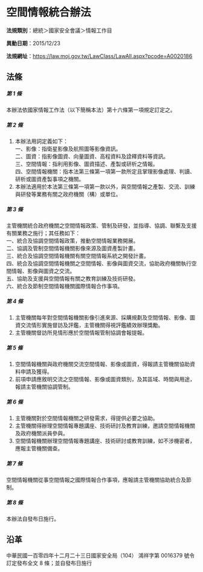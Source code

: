 # 空間情報統合辦法



**法規類別**：總統＞國家安全會議＞情報工作目

**異動日期**：2015/12/23  

**法規網址**：https://law.moj.gov.tw/LawClass/LawAll.aspx?pcode=A0020186



## 法條
##### 第 1 條
本辦法依國家情報工作法（以下簡稱本法）第十六條第一項規定訂定之。

##### 第 2 條
1. 本辦法用詞定義如下：  
一、影像：指衛星影像及航照圖等影像資訊。  
二、圖資：指影像圖資、向量圖資、高程資料及詮釋資料等資訊。  
三、空間情報：指利用影像、圖資描述、產製或研析之情報。  
四、空間情報機關：指本法第三條第一項第一款所定且掌理影像處理、判讀、研析或圖資產製事項之機關。
1. 本辦法適用於本法第三條第一項第一款以外，與空間情報之產製、交流、訓練與研發等業務有關之政府機關（構）或單位。

##### 第 3 條
主管機關統合政府機關之空間情報政策、管制及研發，並指導、協調、聯繫及支援有關業務之施行；其任務如下：  
一、統合及協調空間情報政策，推動空間情報業務開展。  
二、協調及管制空間情報機關影像來源及圖資產製計畫。  
三、統合及協調空間情報機關有關空間情報系統之開發計畫。  
四、統合及協調空間情報機關之空間情報、影像與圖資交流，協助政府機關執行空間情報、影像與圖資之交流。  
五、協助及支援與空間情報有關之教育訓練及技術研發。  
六、統合及節制空間情報機關國際情報合作事項。

##### 第 4 條
1. 主管機關每年對空間情報機關影像引進來源、採購規劃及空間情報、影像、圖資交流情形實施督訪及評鑑，主管機關得視評鑑績效辦理獎勵。
1. 主管機關督訪所見情形應於空間情報管制協調會報提報。

##### 第 5 條
1. 空間情報機關與政府機關交流空間情報、影像或圖資，得報請主管機關協助資料申請及獲得。
1. 前項申請應敘明交流之空間情報、影像或圖資類別，及其區域、時間與用途，報請主管機關協調管制。

##### 第 6 條
1. 主管機關對於空間情報機關之研發需求，得提供必要之協助。
1. 主管機關得辦理空間情報專題講座、技術研討及教育訓練，邀請空間情報機關及政府機關派員參與。
1. 空間情報機關辦理空間情報專題講座、技術研討或教育訓練，如不涉機密者，應報主管機關備查。

##### 第 7 條
空間情報機關從事空間情報之國際情報合作事項，應報請主管機關協助統合及節制。

##### 第 8 條
本辦法自發布日施行。

## 沿革
中華民國一百零四年十二月二十三日國家安全局（104） 鴻祥字第 0016379  號令訂定發布全文 8  條；並自發布日施行
